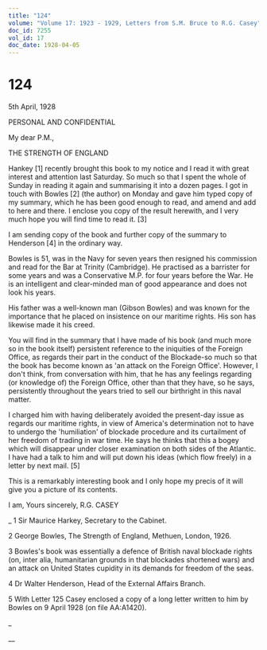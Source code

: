 ```yaml
---
title: "124"
volume: "Volume 17: 1923 - 1929, Letters from S.M. Bruce to R.G. Casey"
doc_id: 7255
vol_id: 17
doc_date: 1928-04-05
---
```


# 124

5th April, 1928

PERSONAL AND CONFIDENTIAL

My dear P.M.,

THE STRENGTH OF ENGLAND

Hankey [1] recently brought this book to my notice and I read it with great interest and attention last Saturday. So much so that I spent the whole of Sunday in reading it again and summarising it into a dozen pages. I got in touch with Bowles [2] (the author) on Monday and gave him typed copy of my summary, which he has been good enough to read, and amend and add to here and there. I enclose you copy of the result herewith, and I very much hope you will find time to read it. [3]

I am sending copy of the book and further copy of the summary to Henderson [4] in the ordinary way.

Bowles is 51, was in the Navy for seven years then resigned his commission and read for the Bar at Trinity (Cambridge). He practised as a barrister for some years and was a Conservative M.P. for four years before the War. He is an intelligent and clear-minded man of good appearance and does not look his years.

His father was a well-known man (Gibson Bowles) and was known for the importance that he placed on insistence on our maritime rights. His son has likewise made it his creed.

You will find in the summary that I have made of his book (and much more so in the book itself) persistent reference to the iniquities of the Foreign Office, as regards their part in the conduct of the Blockade-so much so that the book has become known as 'an attack on the Foreign Office'. However, I don't think, from conversation with him, that he has any feelings regarding (or knowledge of) the Foreign Office, other than that they have, so he says, persistently throughout the years tried to sell our birthright in this naval matter.

I charged him with having deliberately avoided the present-day issue as regards our maritime rights, in view of America's determination not to have to undergo the 'humiliation' of blockade procedure and its curtailment of her freedom of trading in war time. He says he thinks that this a bogey which will disappear under closer examination on both sides of the Atlantic. I have had a talk to him and will put down his ideas (which flow freely) in a letter by next mail. [5]

This is a remarkably interesting book and I only hope my precis of it will give you a picture of its contents.

I am, Yours sincerely, R.G. CASEY 

_ 1 Sir Maurice Harkey, Secretary to the Cabinet.

2 George Bowles, The Strength of England, Methuen, London, 1926.

3 Bowles's book was essentially a defence of British naval blockade rights (on, inter alia, humanitarian grounds in that blockades shortened wars) and an attack on United States cupidity in its demands for freedom of the seas.

4 Dr Walter Henderson, Head of the External Affairs Branch.

5 With Letter 125 Casey enclosed a copy of a long letter written to him by Bowles on 9 April 1928 (on file AA:A1420).

_

__
